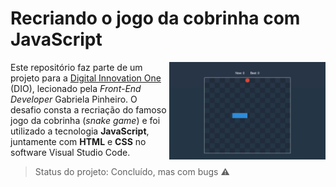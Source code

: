 # Recriando o jogo da cobrinha com JavaScript

<img src="snake-game.gif" alt="snakegame" width="250" align="right"/> Este repositório faz parte de um projeto para a <u>Digital Innovation One</u> (DIO), lecionado pela *Front-End Developer* Gabriela Pinheiro.  O desafio consta a recriação do famoso jogo da cobrinha (*snake game*) e foi utilizado a tecnologia **JavaScript**, juntamente com **HTML** e **CSS**  no software Visual Studio Code.



> Status do projeto:  Concluído, mas com bugs :warning:




